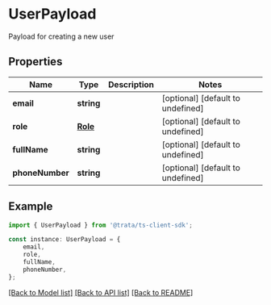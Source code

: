 # UserPayload

Payload for creating a new user

## Properties

Name | Type | Description | Notes
------------ | ------------- | ------------- | -------------
**email** | **string** |  | [optional] [default to undefined]
**role** | [**Role**](Role.md) |  | [optional] [default to undefined]
**fullName** | **string** |  | [optional] [default to undefined]
**phoneNumber** | **string** |  | [optional] [default to undefined]

## Example

```typescript
import { UserPayload } from '@trata/ts-client-sdk';

const instance: UserPayload = {
    email,
    role,
    fullName,
    phoneNumber,
};
```

[[Back to Model list]](../README.md#documentation-for-models) [[Back to API list]](../README.md#documentation-for-api-endpoints) [[Back to README]](../README.md)
